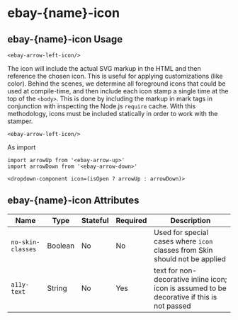 # ebay-{name}-icon

## ebay-{name}-icon Usage

```marko
<ebay-arrow-left-icon/>
```

The icon will include the actual SVG markup in the HTML and then reference the chosen icon. This is useful for applying customizations (like color). Behind the scenes, we determine all foreground icons that could be used at compile-time, and then include each icon stamp a single time at the top of the `<body>`. This is done by including the markup in mark tags in conjunction with inspecting the Node.js `require` cache. With this methodology, icons must be included statically in order to work with the stamper.

```marko
<ebay-arrow-left-icon/>
```

As import
```marko
import arrowUp from '<ebay-arrow-up>'
import arrowDown from '<ebay-arrow-down>'

<dropdown-component icon=(isOpen ? arrowUp : arrowDown)>
```

## ebay-{name}-icon Attributes

Name | Type | Stateful | Required | Description
--- | --- | --- | --- | ---
`no-skin-classes` | Boolean | No | No | Used for special cases where `icon` classes from Skin should not be applied
`a11y-text` | String | No | Yes | text for non-decorative inline icon; icon is assumed to be decorative if this is not passed
